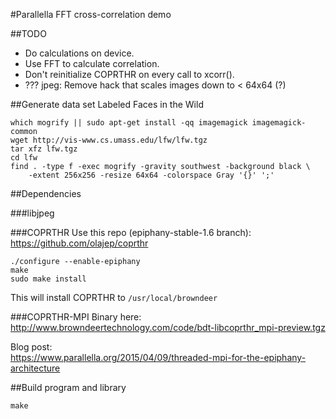 #Parallella FFT cross-correlation demo

##TODO

* Do calculations on device.
* Use FFT to calculate correlation.
* Don't reinitialize COPRTHR on every call to xcorr().
* ??? jpeg: Remove hack that scales images down to < 64x64 (?)


##Generate data set
Labeled Faces in the Wild

```
which mogrify || sudo apt-get install -qq imagemagick imagemagick-common
wget http://vis-www.cs.umass.edu/lfw/lfw.tgz
tar xfz lfw.tgz
cd lfw
find . -type f -exec mogrify -gravity southwest -background black \
	-extent 256x256 -resize 64x64 -colorspace Gray '{}' ';'
```

##Dependencies

###libjpeg

###COPRTHR
Use this repo (epiphany-stable-1.6 branch):  
https://github.com/olajep/coprthr

```
./configure --enable-epiphany
make
sudo make install
```

This will install COPRTHR to `/usr/local/browndeer`

###COPRTHR-MPI
Binary here:  
http://www.browndeertechnology.com/code/bdt-libcoprthr_mpi-preview.tgz  

Blog post:  
https://www.parallella.org/2015/04/09/threaded-mpi-for-the-epiphany-architecture

##Build program and library

```
make
```
